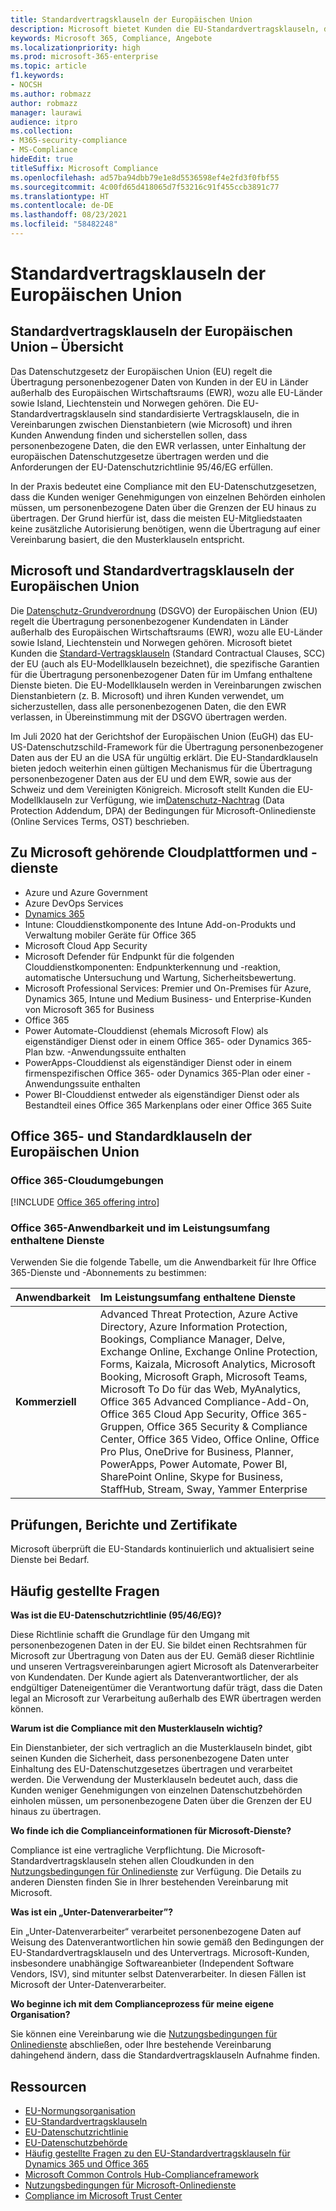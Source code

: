 ```yaml
---
title: Standardvertragsklauseln der Europäischen Union
description: Microsoft bietet Kunden die EU-Standardvertragsklauseln, die Garantien in Bezug auf die Übertragung personenbezogener Daten enthalten.
keywords: Microsoft 365, Compliance, Angebote
ms.localizationpriority: high
ms.prod: microsoft-365-enterprise
ms.topic: article
f1.keywords:
- NOCSH
ms.author: robmazz
author: robmazz
manager: laurawi
audience: itpro
ms.collection:
- M365-security-compliance
- MS-Compliance
hideEdit: true
titleSuffix: Microsoft Compliance
ms.openlocfilehash: ad57ba94dbb79e1e8d5536598ef4e2fd3f0fbf55
ms.sourcegitcommit: 4c00fd65d418065d7f53216c91f455ccb3891c77
ms.translationtype: HT
ms.contentlocale: de-DE
ms.lasthandoff: 08/23/2021
ms.locfileid: "58482248"
---
```

# <a name="european-union-model-clauses"></a>Standardvertragsklauseln der Europäischen Union

## <a name="european-union-model-clauses-overview"></a>Standardvertragsklauseln der Europäischen Union – Übersicht

Das Datenschutzgesetz der Europäischen Union (EU) regelt die Übertragung personenbezogener Daten von Kunden in der EU in Länder außerhalb des Europäischen Wirtschaftsraums (EWR), wozu alle EU-Länder sowie Island, Liechtenstein und Norwegen gehören. Die EU-Standardvertragsklauseln sind standardisierte Vertragsklauseln, die in Vereinbarungen zwischen Dienstanbietern (wie Microsoft) und ihren Kunden Anwendung finden und sicherstellen sollen, dass personenbezogene Daten, die den EWR verlassen, unter Einhaltung der europäischen Datenschutzgesetze übertragen werden und die Anforderungen der EU-Datenschutzrichtlinie 95/46/EG erfüllen.

In der Praxis bedeutet eine Compliance mit den EU-Datenschutzgesetzen, dass die Kunden weniger Genehmigungen von einzelnen Behörden einholen müssen, um personenbezogene Daten über die Grenzen der EU hinaus zu übertragen. Der Grund hierfür ist, dass die meisten EU-Mitgliedstaaten keine zusätzliche Autorisierung benötigen, wenn die Übertragung auf einer Vereinbarung basiert, die den Musterklauseln entspricht.

## <a name="microsoft-and-european-union-model-clauses"></a>Microsoft und Standardvertragsklauseln der Europäischen Union

Die [Datenschutz-Grundverordnung](/compliance/regulatory/gdpr) (DSGVO) der Europäischen Union (EU) regelt die Übertragung personenbezogener Kundendaten in Länder außerhalb des Europäischen Wirtschaftsraums (EWR), wozu alle EU-Länder sowie Island, Liechtenstein und Norwegen gehören. Microsoft bietet Kunden die [Standard-Vertragsklauseln](https://ec.europa.eu/info/law/law-topic/data-protection/international-dimension-data-protection/standard-contractual-clauses-scc_en) (Standard Contractual Clauses, SCC) der EU (auch als EU-Modellklauseln bezeichnet), die spezifische Garantien für die Übertragung personenbezogener Daten für im Umfang enthaltene Dienste bieten. Die EU-Modellklauseln werden in Vereinbarungen zwischen Dienstanbietern (z. B. Microsoft) und ihren Kunden verwendet, um sicherzustellen, dass alle personenbezogenen Daten, die den EWR verlassen, in Übereinstimmung mit der DSGVO übertragen werden.

Im Juli 2020 hat der Gerichtshof der Europäischen Union (EuGH) das EU-US-Datenschutzschild-Framework für die Übertragung personenbezogener Daten aus der EU an die USA für ungültig erklärt. Die EU-Standardklauseln bieten jedoch weiterhin einen gültigen Mechanismus für die Übertragung personenbezogener Daten aus der EU und dem EWR, sowie aus der Schweiz und dem Vereinigten Königreich. Microsoft stellt Kunden die EU-Modellklauseln zur Verfügung, wie im[Datenschutz-Nachtrag](https://aka.ms/DPA) (Data Protection Addendum, DPA) der Bedingungen für Microsoft-Onlinedienste (Online Services Terms, OST) beschrieben.

## <a name="microsoft-in-scope-cloud-platforms--services"></a>Zu Microsoft gehörende Cloudplattformen und -dienste

- Azure und Azure Government
- Azure DevOps Services
- [Dynamics 365](https://aka.ms/d365-compliance-list)
- Intune: Clouddienstkomponente des Intune Add-on-Produkts und Verwaltung mobiler Geräte für Office 365
- Microsoft Cloud App Security
- Microsoft Defender für Endpunkt für die folgenden Clouddienstkomponenten: Endpunkterkennung und -reaktion, automatische Untersuchung und Wartung, Sicherheitsbewertung.
- Microsoft Professional Services: Premier und On-Premises für Azure, Dynamics 365, Intune und Medium Business- und Enterprise-Kunden von Microsoft 365 for Business
- Office 365
- Power Automate-Clouddienst (ehemals Microsoft Flow) als eigenständiger Dienst oder in einem Office 365- oder Dynamics 365-Plan bzw. -Anwendungssuite enthalten
- PowerApps-Clouddienst als eigenständiger Dienst oder in einem firmenspezifischen Office 365- oder Dynamics 365-Plan oder einer -Anwendungssuite enthalten
- Power BI-Clouddienst entweder als eigenständiger Dienst oder als Bestandteil eines Office 365 Markenplans oder einer Office 365 Suite

## <a name="office-365-and-european-union-model-clauses"></a>Office 365- und Standardklauseln der Europäischen Union

### <a name="office-365-cloud-environments"></a>Office 365-Cloudumgebungen

[!INCLUDE [Office 365 offering intro](../includes/o365-offering-introduction.md)]

### <a name="office-365-applicability-and-in-scope-services"></a>Office 365-Anwendbarkeit und im Leistungsumfang enthaltene Dienste

Verwenden Sie die folgende Tabelle, um die Anwendbarkeit für Ihre Office 365-Dienste und -Abonnements zu bestimmen:

| **Anwendbarkeit** | **Im Leistungsumfang enthaltene Dienste** |
|:------------------|:----------------------|
| **Kommerziell** | Advanced Threat Protection, Azure Active Directory, Azure Information Protection, Bookings, Compliance Manager, Delve, Exchange Online, Exchange Online Protection, Forms, Kaizala, Microsoft Analytics, Microsoft Booking, Microsoft Graph, Microsoft Teams, Microsoft To Do für das Web, MyAnalytics, Office 365 Advanced Compliance-Add-On, Office 365 Cloud App Security, Office 365-Gruppen, Office 365 Security & Compliance Center, Office 365 Video, Office Online, Office Pro Plus, OneDrive for Business, Planner, PowerApps, Power Automate, Power BI, SharePoint Online, Skype for Business, StaffHub, Stream, Sway, Yammer Enterprise |

## <a name="audits-reports-and-certificates"></a>Prüfungen, Berichte und Zertifikate

Microsoft überprüft die EU-Standards kontinuierlich und aktualisiert seine Dienste bei Bedarf.

## <a name="frequently-asked-questions"></a>Häufig gestellte Fragen

**Was ist die EU-Datenschutzrichtlinie (95/46/EG)?**

Diese Richtlinie schafft die Grundlage für den Umgang mit personenbezogenen Daten in der EU. Sie bildet einen Rechtsrahmen für Microsoft zur Übertragung von Daten aus der EU. Gemäß dieser Richtlinie und unseren Vertragsvereinbarungen agiert Microsoft als Datenverarbeiter von Kundendaten. Der Kunde agiert als Datenverantwortlicher, der als endgültiger Dateneigentümer die Verantwortung dafür trägt, dass die Daten legal an Microsoft zur Verarbeitung außerhalb des EWR übertragen werden können.

**Warum ist die Compliance mit den Musterklauseln wichtig?**

Ein Dienstanbieter, der sich vertraglich an die Musterklauseln bindet, gibt seinen Kunden die Sicherheit, dass personenbezogene Daten unter Einhaltung des EU-Datenschutzgesetzes übertragen und verarbeitet werden. Die Verwendung der Musterklauseln bedeutet auch, dass die Kunden weniger Genehmigungen von einzelnen Datenschutzbehörden einholen müssen, um personenbezogene Daten über die Grenzen der EU hinaus zu übertragen.

**Wo finde ich die Complianceinformationen für Microsoft-Dienste?**

Compliance ist eine vertragliche Verpflichtung. Die Microsoft-Standardvertragsklauseln stehen allen Cloudkunden in den [Nutzungsbedingungen für Onlinedienste](https://aka.ms/Online-Services-Terms) zur Verfügung. Die Details zu anderen Diensten finden Sie in Ihrer bestehenden Vereinbarung mit Microsoft.

**Was ist ein „Unter-Datenverarbeiter”?**

Ein „Unter-Datenverarbeiter“ verarbeitet personenbezogene Daten auf Weisung des Datenverantwortlichen hin sowie gemäß den Bedingungen der EU-Standardvertragsklauseln und des Untervertrags. Microsoft-Kunden, insbesondere unabhängige Softwareanbieter (Independent Software Vendors, ISV), sind mitunter selbst Datenverarbeiter. In diesen Fällen ist Microsoft der Unter-Datenverarbeiter.

**Wo beginne ich mit dem Complianceprozess für meine eigene Organisation?**

Sie können eine Vereinbarung wie die [Nutzungsbedingungen für Onlinedienste](https://aka.ms/Online-Services-Terms) abschließen, oder Ihre bestehende Vereinbarung dahingehend ändern, dass die Standardvertragsklauseln Aufnahme finden.

## <a name="resources"></a>Ressourcen

- [EU-Normungsorganisation](https://eur-lex.europa.eu/)
- [EU-Standardvertragsklauseln](https://aka.ms/EU-model_clauses)
- [EU-Datenschutzrichtlinie](https://aka.ms/EU-DPD)
- [EU-Datenschutzbehörde](https://edpb.europa.eu/)
- [Häufig gestellte Fragen zu den EU-Standardvertragsklauseln für Dynamics 365 und Office 365](https://products.office.com/business/office-365-trust-center-eu-model-clauses-faq)
- [Microsoft Common Controls Hub-Complianceframework](https://www.microsoft.com/trustcenter/common-controls-hub)
- [Nutzungsbedingungen für Microsoft-Onlinedienste](https://aka.ms/Online-Services-Terms)
- [Compliance im Microsoft Trust Center](https://www.microsoft.com/trust-center/compliance/compliance-overview)
